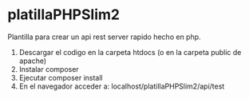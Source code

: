 # platillaPHPSlim2

Plantilla para crear un api rest server rapido hecho en php.

1. Descargar el codigo en la carpeta htdocs  (o en la carpeta public de apache)
2. Instalar composer
3. Ejecutar composer install
4. En el navegador acceder a: localhost/platillaPHPSlim2/api/test
